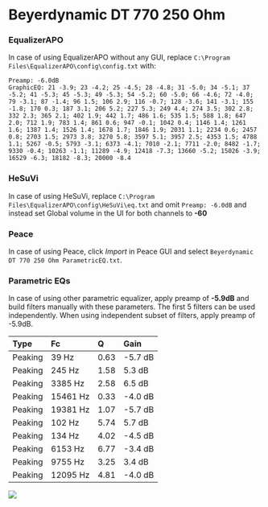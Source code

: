 # Beyerdynamic DT 770 250 Ohm

### EqualizerAPO
In case of using EqualizerAPO without any GUI, replace `C:\Program Files\EqualizerAPO\config\config.txt`
with:
```
Preamp: -6.0dB
GraphicEQ: 21 -3.9; 23 -4.2; 25 -4.5; 28 -4.8; 31 -5.0; 34 -5.1; 37 -5.2; 41 -5.3; 45 -5.3; 49 -5.3; 54 -5.2; 60 -5.0; 66 -4.6; 72 -4.0; 79 -3.1; 87 -1.4; 96 1.5; 106 2.9; 116 -0.7; 128 -3.6; 141 -3.1; 155 -1.8; 170 0.3; 187 3.1; 206 5.2; 227 5.3; 249 4.4; 274 3.5; 302 2.8; 332 2.3; 365 2.1; 402 1.9; 442 1.7; 486 1.6; 535 1.5; 588 1.8; 647 2.0; 712 1.9; 783 1.4; 861 0.6; 947 -0.1; 1042 0.4; 1146 1.4; 1261 1.6; 1387 1.4; 1526 1.4; 1678 1.7; 1846 1.9; 2031 1.1; 2234 0.6; 2457 0.8; 2703 1.5; 2973 3.8; 3270 5.8; 3597 5.1; 3957 2.5; 4353 1.5; 4788 1.1; 5267 -0.5; 5793 -3.1; 6373 -4.1; 7010 -2.1; 7711 -2.0; 8482 -1.7; 9330 -0.4; 10263 -1.1; 11289 -4.9; 12418 -7.3; 13660 -5.2; 15026 -3.9; 16529 -6.3; 18182 -8.3; 20000 -8.4
```

### HeSuVi
In case of using HeSuVi, replace `C:\Program Files\EqualizerAPO\config\HeSuVi\eq.txt` and omit `Preamp:
-6.0dB` and instead set Global volume in the UI for both channels to **-60**

### Peace
In case of using Peace, click *Import* in Peace GUI and select `Beyerdynamic DT 770 250 Ohm ParametricEQ.txt`.

### Parametric EQs
In case of using other parametric equalizer, apply preamp of **-5.9dB** and build filters manually
with these parameters. The first 5 filters can be used independently.
When using independent subset of filters, apply preamp of -5.9dB.

| Type    | Fc       |    Q | Gain    |
|:--------|:---------|:-----|:--------|
| Peaking | 39 Hz    | 0.63 | -5.7 dB |
| Peaking | 245 Hz   | 1.58 | 5.3 dB  |
| Peaking | 3385 Hz  | 2.58 | 6.5 dB  |
| Peaking | 15461 Hz | 0.33 | -4.0 dB |
| Peaking | 19381 Hz | 1.07 | -5.7 dB |
| Peaking | 102 Hz   | 5.74 | 5.7 dB  |
| Peaking | 134 Hz   | 4.02 | -4.5 dB |
| Peaking | 6153 Hz  | 6.77 | -3.4 dB |
| Peaking | 9755 Hz  | 3.25 | 3.4 dB  |
| Peaking | 12095 Hz | 4.81 | -4.0 dB |

![](https://raw.githubusercontent.com/jaakkopasanen/AutoEq/master/results/oratory1990/harman_over-ear_2018/Beyerdynamic%20DT%20770%20250%20Ohm/Beyerdynamic%20DT%20770%20250%20Ohm.png)